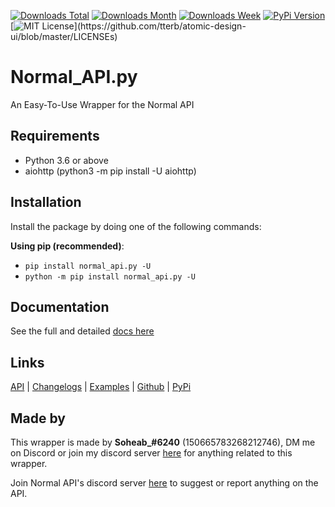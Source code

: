 [![Downloads Total](https://pepy.tech/badge/normal_api-py)](https://pepy.tech/project/normal_api-py)
[![Downloads Month](https://pepy.tech/badge/normal_api-py/month)](https://pepy.tech/project/normal_api-py)
[![Downloads Week](https://pepy.tech/badge/normal_api-py/week)](https://pepy.tech/project/normal_api-py)
[![PyPi Version](https://img.shields.io/pypi/v/normal_api.py.svg)](https://pypi.python.org/pypi/normal_api.py/)
[![MIT License](https://img.shields.io/apm/l/atomic-design-ui.svg?)](https://github.com/tterb/atomic-design-ui/blob/master/LICENSEs)

# Normal_API.py

An Easy-To-Use Wrapper for the Normal API

## Requirements

- Python 3.6 or above
- aiohttp (python3 -m pip install -U aiohttp)

## Installation

Install the package by doing one of the following commands:

**Using pip (recommended)**:

- `pip install normal_api.py -U`
- `python -m pip install normal_api.py -U`

## Documentation

See the full and detailed [docs here][docs]

## Links

[API][base_url] | [Changelogs][changelog] | [Examples][examples] | [Github][github] | [PyPi][pypi]

## Made by

This wrapper is made by **Soheab_#6240** (150665783268212746), DM me on Discord or join my discord
server [here][discord_mine] for anything related to this wrapper.

Join Normal API's discord server [here][discord_api] to suggest or report anything on the API.


[docs]: https://github.com/Soheab/normal_api.py/blob/main/docs.md

[changelog]: https://github.com/Soheab/normal_api.py/blob/main/changelog.md

[examples]: https://github.com/Soheab/normal_api.py/blob/main/docs.md#examples

[base_url]: https://normal-api.ml/

[github]: https://github.com/Soheab/normal_api.py

[pypi]: https://pypi.org/project/normal_api.py/

[discord_api]: https://discord.gg/FyQ3CnmnQK

[discord_mine]: https://discord.gg/yCzcfju
